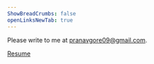 ```yaml
---
ShowBreadCrumbs: false
openLinksNewTab: true
---
```


Please write to me at pranavgore09@gmail.com.

[Resume](/pdf/PranavGoreResume2022.pdf "Pranav Gore Resume")
